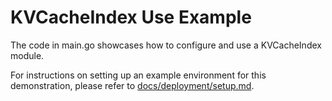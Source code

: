 # KVCacheIndex Use Example

The code in main.go showcases how to configure and use a KVCacheIndex module.

For instructions on setting up an example environment for this demonstration, please refer to [docs/deployment/setup.md](../../docs/deployment/setup.md).
